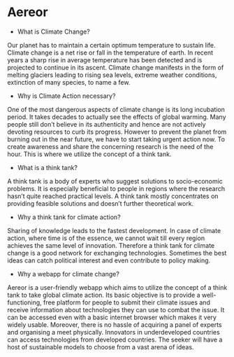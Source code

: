# Aereor

* What is Climate Change?

Our planet has to maintain a certain optimum temperature to sustain life. Climate change is a net rise or fall in the temperature of earth. In recent years a sharp rise in average temperature has been detected and is projected to continue in its ascent. Climate change manifests in the form of melting glaciers leading to rising sea levels, extreme weather conditions, extinction of many species, to name a few.
* Why is Climate Action necessary?

One of the most dangerous aspects of climate change is its long incubation period. It takes decades to actually see the effects of global warming. Many people still don’t believe in its authenticity and hence are not actively devoting resources to curb its progress. However to prevent the planet from burning out in the near future, we have to start taking urgent action now. To create awareness and share the concerning research is the need of the hour. This is where we utilize the concept of a think tank.
* What is a think tank?

A think tank is a body of experts who suggest solutions to socio-economic problems. It is especially beneficial to people in regions where the research hasn’t quite reached practical levels. A think tank mostly concentrates on providing feasible solutions and doesn’t further theoretical work. 
* Why a think tank for climate action?

Sharing of knowledge leads to the fastest development. In case of climate action, where time is of the essence, we cannot wait till every region achieves the same level of innovation. Therefore a think tank for climate change is a good network for exchanging technologies. Sometimes the best ideas can catch political interest and even contribute to policy making. 
* Why a webapp for climate change?

Aereor is a user-friendly webapp which aims to utilize the concept of a think tank to take global climate action. Its basic objective is to provide a well-functioning, free platform for people to submit their climate issues and receive information about technologies they can use to combat the issue. It can be accessed even with a basic internet browser which makes it very widely usable. Moreover, there is no hassle of acquiring a panel of experts and organising a meet physically. Innovators in underdeveloped countries can access technologies from developed countries. The seeker will have a host of sustainable models to choose from a vast arena of ideas. 

